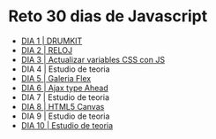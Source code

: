# Reto 30 dias de Javascript
 
- <a target='blank_' href="https://codepen.io/yonpalac1/pen/NWjMWME">DIA 1 | DRUMKIT </a>
- <a target='blank_' href="https://codepen.io/yonpalac1/pen/OJmZJww">DIA 2 | RELOJ </a>
- <a target='blank_' href="https://codepen.io/yonpalac1/pen/rNmvNZV">DIA 3 | Actualizar variables CSS con JS</a>
- DIA 4 | Estudio de teoria
- <a target='blank_' href="https://codepen.io/yonpalac1/pen/bGWKvVR">DIA 5 | Galeria Flex</a>
- <a target='blank_' href="https://codepen.io/yonpalac1/pen/KKmeONY">DIA 6 | Ajax type Ahead</a>
- DIA 7 | Estudio de teoria
- <a target='blank_' href="https://codepen.io/yonpalac1/pen/rNwLGgd">DIA 8 | HTML5 Canvas</a>
- DIA 9 | Estudio de teoria
- <a target='blank_' href="https://codepen.io/yonpalac1/pen/QWgEPxP">DIA 10 | Estudio de teoria</a>
